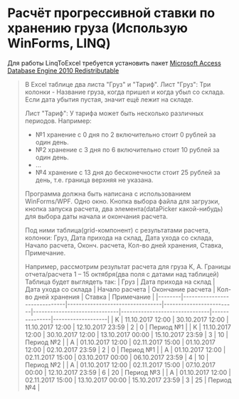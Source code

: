 # Расчёт прогрессивной ставки по хранению груза (Использую WinForms, LINQ)
Для работы LinqToExcel требуется установить пакет [Microsoft Access Database Engine 2010 Redistributable](https://www.microsoft.com/en-in/download/details.aspx?id=13255)

>В Excel таблице два листа "Груз" и "Тариф".
>Лист "Груз":
>Три колонки - Название груза, когда пришел и когда убыл со склада. Если дата убытия пустая, значит ещё лежит на складе.
>
>Лист "Тариф":
>У тарифа может быть несколько различных периодов.
>Например: 
> * №1 хранение с 0 дня по 2 включительно стоит 0 рублей за один день.
> * №2 хранение с 3 дня по 6 включительно стоит 10 рублей за один день.
> * ...
> * №4 хранение с 13 дня до бесконечности стоит 25 рублей за день, т.е. граница верхняя не указана.
>
>
>Программа должна быть написана c использованием WinForms/WPF.
>Одно окно. Кнопка выбора файла для загрузки, кнопка запуска расчета, два элемента(dataPicker какой-нибудь) для выбора даты начала и окончания расчета. 
>
>Под ними таблица(grid-компонент) с результатами расчета, колонки:
>Груз, Дата прихода на склад, Дата ухода со склада, Начало расчета, Оконч. расчета, Кол-во дней хранения, Ставка, Примечание.
>
>Например, рассмотрим результат расчета для груза K, A.
>Границы отчета/расчета 1 – 15 октября(два поля с датами над таблицей)
>Таблица будет выглядеть так: 
>|  Груз  |   Дата   прихода на склад    |   Дата   ухода со склада        |   Начало   расчета      |     Окончание   расчета      |     Кол-во   дней хранения    |     Ставка    |     Примечание    |
>|--------|------------------------------|---------------------------------|-------------------------|------------------------------|-------------------------------|---------------|-------------------|
>|  K     |   11.10.2017 12:00           |   30.10.2017 12:00              |   11.10.2017 12:00      |     12.10.2017 23:59         |     2                         |     0         |     Период №1     |
>|  K     |   11.10.2017 12:00           |   30.10.2017 12:00              |   13.10.2017 00:00      |     15.10.2017 23:59         |     3                         |     10        |     Период №2     |
>|  A     |   01.10.2017 12:00           |   02.11.2017  15:00             |   01.10.2017 12:00      |     02.10.2017 23:59         |     2                         |     0         |     Период №1     |
>|  A     |   01.10.2017 12:00           |   02.11.2017  15:00             |   03.10.2017 00:00      |     06.10.2017 23:59         |     4                         |     10        |     Период №2     |
>|  A     |   01.10.2017 12:00           |   02.11.2017  15:00             |   07.10.2017 00:00      |     12.10.2017 23:59         |     6                         |     20        |     Период №3     |
>|  A     |   01.10.2017 12:00           |   02.11.2017  15:00             |   13.10.2017   00:00    |     15.10.2017   23:59       |     3                         |     25        |     Период №4     |
							


